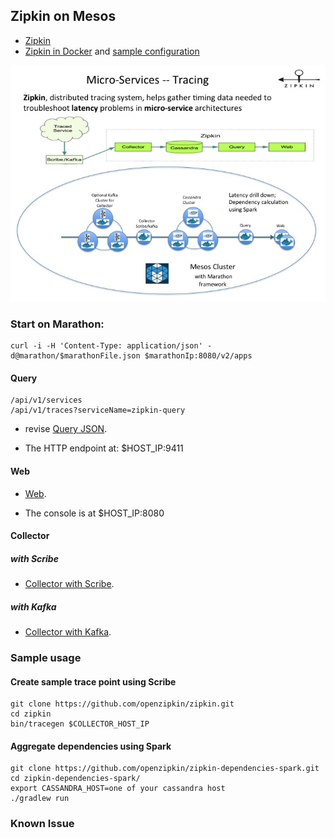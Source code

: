 ## Zipkin on Mesos 

* [Zipkin](https://github.com/openzipkin/zipkin)
* [Zipkin in Docker](https://github.com/openzipkin/docker-zipkin) and [sample configuration](https://github.com/openzipkin/docker-zipkin/blob/master/docker-compose.yml)

![Image of Zipkin on Mesos](../../doc/images/zipkin_mesos.jpg)

### Start on Marathon:
	
	curl -i -H 'Content-Type: application/json' -d@marathon/$marathonFile.json $marathonIp:8080/v2/apps
	
#### Query

	/api/v1/services
	/api/v1/traces?serviceName=zipkin-query
	
* revise [Query JSON](marathon/marathon-query.json). 

* The HTTP endpoint at: $HOST_IP:9411


#### Web

* [Web](marathon/marathon-web.json). 

* The console is at $HOST_IP:8080


#### Collector

##### with Scribe
	
* [Collector with Scribe](marathon/marathon-collector.json).


##### with Kafka

* [Collector with Kafka](marathon/marathon-collector-kafka.json).


### Sample usage

#### Create sample trace point using Scribe

	git clone https://github.com/openzipkin/zipkin.git
	cd zipkin
	bin/tracegen $COLLECTOR_HOST_IP
	
#### Aggregate dependencies using Spark

	git clone https://github.com/openzipkin/zipkin-dependencies-spark.git
	cd zipkin-dependencies-spark/
	export CASSANDRA_HOST=one of your cassandra host
	./gradlew run
	
### Known Issue


